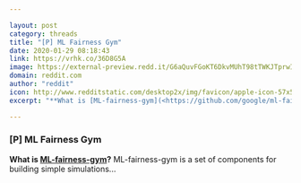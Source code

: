 ```yaml
---

layout: post
category: threads
title: "[P] ML Fairness Gym"
date: 2020-01-29 08:18:43
link: https://vrhk.co/36D8G5A
image: https://external-preview.redd.it/G6aQuvFGoKT6DkvMUhT98tTWKJTprwIJGUokmf8lbFw.jpg?width=400&height=209.42408377&auto=webp&s=298ac9a1cff77a185c72d8690144f3357ceb0d26
domain: reddit.com
author: "reddit"
icon: http://www.redditstatic.com/desktop2x/img/favicon/apple-icon-57x57.png
excerpt: "**What is [ML-fairness-gym](<https://github.com/google/ml-fairness-gym>)?** ML-fairness-gym is a set of components for building simple simulations..."

---
```


### [P] ML Fairness Gym

**What is [ML-fairness-gym](<https://github.com/google/ml-fairness-gym>)?** ML-fairness-gym is a set of components for building simple simulations...